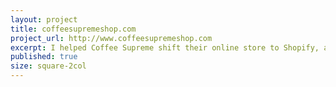```yaml
---
layout: project
title: coffeesupremeshop.com
project_url: http://www.coffeesupremeshop.com
excerpt: I helped Coffee Supreme shift their online store to Shopify, and designed and built a theme that housed a tool to help you discover the best coffee for you.
published: true
size: square-2col
---
```


<script type="application/json" class="data">
{
	"noun": "Designer",
	"images": [{
		"src": "/assets/img/coffeesupremeshop.com/landscape-3col.jpg",
		"size": "landscape-3col"
	},{
		"src": "/assets/img/coffeesupremeshop.com/landscape-4col.jpg",
		"size": "landscape-4col"
	},{
		"src": "/assets/img/coffeesupremeshop.com/portrait-2col.jpg",
		"size": "portrait-2col"
	},{
		"src": "/assets/img/coffeesupremeshop.com/portrait-3col.jpg",
		"size": "portrait-3col"
	},{
		"src": "/assets/img/coffeesupremeshop.com/square-1col.jpg",
		"size": "square-1col"
	},{
		"src": "/assets/img/coffeesupremeshop.com/square-2col.jpg",
		"size": "square-2col"
	},{
		"src": "/assets/img/coffeesupremeshop.com/square-3col.jpg",
		"size": "square-3col"
	}]
}
</script>
